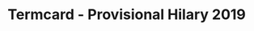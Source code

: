 # Termcard - Provisional Hilary 2019

<Calendar styles='calendar.module.css' settings='calendar.json' start='12 January 2020' finish='14 March 2020' weeks='8' title="HT'19"/>